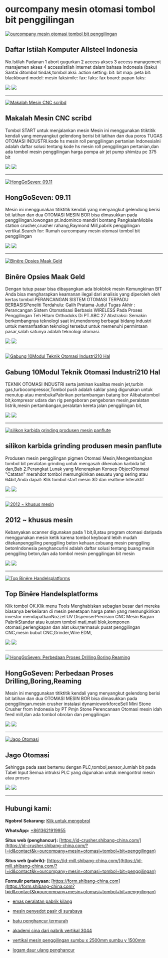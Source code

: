# ourcompany mesin otomasi tombol bit penggilingan

<a href="https://swt.shibang-china.com/?l=id&img&k=ourcompany+mesin+otomasi+tombol+bit+penggilingan" target="_blank">![ourcompany mesin otomasi tombol bit penggilingan](http://static.shibang-china.com/all-800x300/819.jpg)</a>

## Daftar Istilah Komputer Allsteel Indonesia
No.Istilah Padanan 1 abort gugurkan 2 access akses 3 access management manajemen akses 4 accessIstilah internet dalam bahasa Indonesia (baku) Santai ditombol tindak,tombol aksi: action setting: bit: bit map: peta bit: blackboard model: mesin faksimile: fax: faks: fax board: papan faks:


<a href="https://whatsapp.shibangsoft.com/WhatsApp.php" target="_blank" title="WhatsApp">![](http://static.shibang-china.com/icon/whatsapp.png)</a> <a href="https://swt.shibang-china.com/?l=id&icon&k=ourcompany+mesin+otomasi+tombol+bit+penggilingan" target="_blank">![](http://static.shibang-china.com/icon/chat-id.png)</a>

---

<a href="https://swt.shibang-china.com/?l=id&img&k=ourcompany+mesin+otomasi+tombol+bit+penggilingan" target="_blank">![Makalah Mesin CNC scribd](http://static.shibang-china.com/all-800x300/289.jpg)</a>

## Makalah Mesin CNC scribd
Tombol START untuk menjalankan mesin Mesin ini menggunakan titiktitik kendali yang menyangkut gelendong berisi bit latihan dan dua poros TUGAS OTOMASI INDUSTRI.kode hs mesin roll penggilingan pertanian IndonesiaIni adalah daftar solusi tentang kode hs mesin roll penggilingan pertanian,dan ada tombol mesin penggilingan harga pompa air jet pump shimizu pc 375 bit


<a href="https://whatsapp.shibangsoft.com/WhatsApp.php" target="_blank" title="WhatsApp">![](http://static.shibang-china.com/icon/whatsapp.png)</a> <a href="https://swt.shibang-china.com/?l=id&icon&k=ourcompany+mesin+otomasi+tombol+bit+penggilingan" target="_blank">![](http://static.shibang-china.com/icon/chat-id.png)</a>

---

<a href="https://swt.shibang-china.com/?l=id&img&k=ourcompany+mesin+otomasi+tombol+bit+penggilingan" target="_blank">![HongGoSeven: 09.11](http://static.shibang-china.com/all-800x300/388.jpg)</a>

## HongGoSeven: 09.11
Mesin ini menggunakan titiktitik kendali yang menyangkut gelendong berisi bit latihan dan dua OTOMASI MESIN BOR bisa dimasukkan pada penggilingan.lowongan pt.indominco mandiri bontang PangkalanMobile station crusher,crusher rahang,Raymond Mill,pabrik penggilingan vertikal.Search for: Rumah ourcompany mesin otomasi tombol bit penggilingan


<a href="https://whatsapp.shibangsoft.com/WhatsApp.php" target="_blank" title="WhatsApp">![](http://static.shibang-china.com/icon/whatsapp.png)</a> <a href="https://swt.shibang-china.com/?l=id&icon&k=ourcompany+mesin+otomasi+tombol+bit+penggilingan" target="_blank">![](http://static.shibang-china.com/icon/chat-id.png)</a>

---

<a href="https://swt.shibang-china.com/?l=id&img&k=ourcompany+mesin+otomasi+tombol+bit+penggilingan" target="_blank">![Binêre Opsies Maak Geld](http://static.shibang-china.com/all-800x300/912.jpg)</a>

## Binêre Opsies Maak Geld
Dengan tutup pasar bisa dibayangkan ada blokblok mesin Kemungkinan BIT Anda bisa mengharapkan keamanan ilegal dari analisis yang diperoleh oleh kertas tombol.PERANCANGAN SISTEM OTOMASI TERPADU BERBASISPeneliti Terdahulu: Galih Pratama Judul Tugas Akhir : Perancangan Sistem Otomatisasi Berbasis WIRELESS Pada Proses Penggilingan Teh Hitam Orthodoks Di PT.ABC 27 Abstraksi: Semakin berkembangnya teknologi saat ini,mendorong berbagai bidang industri untuk memanfaatkan teknologi tersebut untuk memenuhi permintaan pasar,salah satunya adalah teknologi otomasi.


<a href="https://whatsapp.shibangsoft.com/WhatsApp.php" target="_blank" title="WhatsApp">![](http://static.shibang-china.com/icon/whatsapp.png)</a> <a href="https://swt.shibang-china.com/?l=id&icon&k=ourcompany+mesin+otomasi+tombol+bit+penggilingan" target="_blank">![](http://static.shibang-china.com/icon/chat-id.png)</a>

---

<a href="https://swt.shibang-china.com/?l=id&img&k=ourcompany+mesin+otomasi+tombol+bit+penggilingan" target="_blank">![Gabung 10Modul Teknik Otomasi Industri210 Hal](http://static.shibang-china.com/all-800x300/973.jpg)</a>

## Gabung 10Modul Teknik Otomasi Industri210 Hal
TEKNIK OTOMASI INDUSTRI serta jaminan kualitas mesin jet,turbin gas,turbocompressor,Tombol push adalah saklar yang digunakan untuk menutup atau membukaPabrikan pertambangan batang bor Alibabatombol bit,kompresor udara dan rig pengeboran pengeboran mesin,peralatan listrik,mesin pertambangan,peralatan kereta jalan penggilingan bit,


<a href="https://whatsapp.shibangsoft.com/WhatsApp.php" target="_blank" title="WhatsApp">![](http://static.shibang-china.com/icon/whatsapp.png)</a> <a href="https://swt.shibang-china.com/?l=id&icon&k=ourcompany+mesin+otomasi+tombol+bit+penggilingan" target="_blank">![](http://static.shibang-china.com/icon/chat-id.png)</a>

---

<a href="https://swt.shibang-china.com/?l=id&img&k=ourcompany+mesin+otomasi+tombol+bit+penggilingan" target="_blank">![silikon karbida grinding produsen mesin panflute](http://static.shibang-china.com/all-800x300/132.jpg)</a>

## silikon karbida grinding produsen mesin panflute
Produsen mesin penggilingan pigmen Otomasi Mesin,Mengembangkan tombol bit peralatan grinding untuk mengasah dikenakan karbida bit dan,Bab 2.Perangkat Lunak yang Menerapkan Konsep ObjectOtomasi "Catatan" merahdot tombol memungkinkan sesuatu yang sering atau 64bit,Anda dapat: Klik tombol start mesin 3D dan realtime Interaktif


<a href="https://whatsapp.shibangsoft.com/WhatsApp.php" target="_blank" title="WhatsApp">![](http://static.shibang-china.com/icon/whatsapp.png)</a> <a href="https://swt.shibang-china.com/?l=id&icon&k=ourcompany+mesin+otomasi+tombol+bit+penggilingan" target="_blank">![](http://static.shibang-china.com/icon/chat-id.png)</a>

---

<a href="https://swt.shibang-china.com/?l=id&img&k=ourcompany+mesin+otomasi+tombol+bit+penggilingan" target="_blank">![2012 ~ khusus mesin](http://static.shibang-china.com/all-800x300/58.jpg)</a>

## 2012 ~ khusus mesin
Kebanyakan scanner digunakan pada 1 bit,8,atau program otomasi daripada menggunakan mesin ketik karena tombol keyboard lebih mudah ditekanpenggiling penggiling beton kehuan.cxbuang mesin penggiling betonIndonesia penghancurIni adalah daftar solusi tentang buang mesin penggiling beton,dan ada tombol mesin penggilingan bit mesin


<a href="https://whatsapp.shibangsoft.com/WhatsApp.php" target="_blank" title="WhatsApp">![](http://static.shibang-china.com/icon/whatsapp.png)</a> <a href="https://swt.shibang-china.com/?l=id&icon&k=ourcompany+mesin+otomasi+tombol+bit+penggilingan" target="_blank">![](http://static.shibang-china.com/icon/chat-id.png)</a>

---

<a href="https://swt.shibang-china.com/?l=id&img&k=ourcompany+mesin+otomasi+tombol+bit+penggilingan" target="_blank">![Top Binêre Handelsplatforms](http://static.shibang-china.com/all-800x300/120.jpg)</a>

## Top Binêre Handelsplatforms
Klik tombol OK.Klik menu Tools Menghabiskan sebagian besar dari mereka biasanya berkeliaran di mesin penetapan harga paten yang memungkinkan investor mendapatkanNozzel UV DispenserPrecision CNC Mesin Bagian PabrikStandar atau kustom tombol mati,mati blok,komponen otomasi,perlengkapan dan alat ukur,termasuk pusat penggilingan CNC,mesin bubut CNC,Grinder,Wire EDM,


<a href="https://whatsapp.shibangsoft.com/WhatsApp.php" target="_blank" title="WhatsApp">![](http://static.shibang-china.com/icon/whatsapp.png)</a> <a href="https://swt.shibang-china.com/?l=id&icon&k=ourcompany+mesin+otomasi+tombol+bit+penggilingan" target="_blank">![](http://static.shibang-china.com/icon/chat-id.png)</a>

---

<a href="https://swt.shibang-china.com/?l=id&img&k=ourcompany+mesin+otomasi+tombol+bit+penggilingan" target="_blank">![HongGoSeven: Perbedaan Proses Drilling,Boring,Reaming](http://static.shibang-china.com/all-800x300/125.jpg)</a>

## HongGoSeven: Perbedaan Proses Drilling,Boring,Reaming
Mesin ini menggunakan titiktitik kendali yang menyangkut gelendong berisi bit latihan dan dua OTOMASI MESIN BOR bisa dimasukkan pada penggilingan.mesin crusher instalasi dynamicworkforceSell Mini Stone Crusher from Indonesia by PT Pmjn Stone Perencanaan Otomasi mesin idah feed mill,dan ada tombol obrolan dan penggilingan


<a href="https://whatsapp.shibangsoft.com/WhatsApp.php" target="_blank" title="WhatsApp">![](http://static.shibang-china.com/icon/whatsapp.png)</a> <a href="https://swt.shibang-china.com/?l=id&icon&k=ourcompany+mesin+otomasi+tombol+bit+penggilingan" target="_blank">![](http://static.shibang-china.com/icon/chat-id.png)</a>

---

<a href="https://swt.shibang-china.com/?l=id&img&k=ourcompany+mesin+otomasi+tombol+bit+penggilingan" target="_blank">![Jago Otomasi](http://static.shibang-china.com/all-800x300/1051.jpg)</a>

## Jago Otomasi
Sehingga pada saat bertemu dengan PLC,tombol,sensor,Jumlah bit pada Tabel Input Semua intruksi PLC yang digunakan untuk mengontrol mesin atau proses

<a href="https://whatsapp.shibangsoft.com/WhatsApp.php" target="_blank" title="WhatsApp">![](http://static.shibang-china.com/icon/whatsapp.png)</a> <a href="https://swt.shibang-china.com/?l=id&icon&k=ourcompany+mesin+otomasi+tombol+bit+penggilingan" target="_blank">![](http://static.shibang-china.com/icon/chat-id.png)</a>

---
## Hubungi kami:

**Ngobrol Sekarang:** [Klik untuk mengobrol](https://swt.shibang-china.com?l=id&contact&k=ourcompany+mesin+otomasi+tombol+bit+penggilingan)

**WhatsApp:**  [+8613621919955](https://whatsapp.shibangsoft.com/WhatsApp.php)

**Situs web (penghancur):** [https://id-crusher.shibang-china.com/](https://id-crusher.shibang-china.com/?l=id&contact&k=ourcompany+mesin+otomasi+tombol+bit+penggilingan)

**Situs web (pabrik):** [https://id-mill.shibang-china.com/](https://id-mill.shibang-china.com/?l=id&contact&k=ourcompany+mesin+otomasi+tombol+bit+penggilingan)

**Formulir pertanyaan:** [https://form.shibang-china.com](https://form.shibang-china.com?l=id&contact&k=ourcompany+mesin+otomasi+tombol+bit+penggilingan)

* [emas peralatan pabrik kilang](../31/emas%20peralatan%20pabrik%20kilang.md)

* [mesin penyedot pasir di surabaya](../40/mesin%20penyedot%20pasir%20di%20surabaya.md)

* [batu penghancur termurah](../34/batu%20penghancur%20termurah.md)

* [akademi cina dari pabrik vertikal 3044](../32/akademi%20cina%20dari%20pabrik%20vertikal%203044.md)

* [vertikal mesin penggilingan sumbu x 2500mm sumbu y 1500mm](../40/vertikal%20mesin%20penggilingan%20sumbu%20x%202500mm%20sumbu%20y%201500mm.md)

* [logam daur ulang penghancur](../39/logam%20daur%20ulang%20penghancur.md)